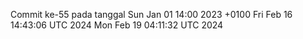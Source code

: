 Commit ke-55 pada tanggal Sun Jan 01 14:00 2023 +0100
Fri Feb 16 14:43:06 UTC 2024
Mon Feb 19 04:11:32 UTC 2024
